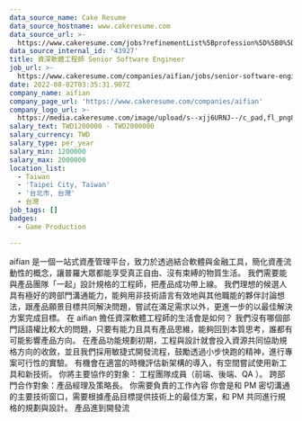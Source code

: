 ```yaml
---
data_source_name: Cake Resume
data_source_hostname: www.cakeresume.com
data_source_url: >-
  https://www.cakeresume.com/jobs?refinementList%5Bprofession%5D%5B0%5D=game-production&range%5Bsalary_range%5D%5Bmin%5D=1000000
data_source_internal_id: '43927'
title: 資深軟體工程師 Senior Software Engineer
job_url: >-
  https://www.cakeresume.com/companies/aifian/jobs/senior-software-engineer-b0ea08
date: 2022-08-02T03:35:31.907Z
company_name: aifian
company_page_url: 'https://www.cakeresume.com/companies/aifian'
company_logo_url: >-
  https://media.cakeresume.com/image/upload/s--xjj6URNJ--/c_pad,fl_png8,h_200,w_200/v1594003769/dqegf8bo2xsfin8seac0.png
salary_text: TWD1200000 - TWD2000000
salary_currency: TWD
salary_type: per_year
salary_min: 1200000
salary_max: 2000000
location_list:
  - Taiwan
  - 'Taipei City, Taiwan'
  - '台北市, 台灣'
  - 台灣
job_tags: []
badges:
  - Game Production

---
```


aifian 是一個一站式資產管理平台，致力於透過結合軟體與金融工具，簡化資產流動性的概念，讓普羅大眾都能享受真正自由、沒有束縛的物質生活。 我們需要能與產品團隊「一起」設計規格的工程師，把產品成功帶上線。 我們理想的候選人具有極好的跨部門溝通能力，能夠用非技術語言有效地與其他職能的夥伴討論想法，跟產品願景目標共同解決問題，嘗試在滿足需求以外，更進一步的以最佳解決方案完成目標。 在 aifian 擔任資深軟體工程師的生活會是如何？ 我們沒有哪個部門話語權比較大的問題，只要有能力且具有產品思維，能夠回到本質思考，誰都有可能影響產品方向。 在產品功能規劃初期，工程與設計就會投入資源共同協助規格方向的收斂，並且我們採用敏捷式開發流程，鼓勵透過小步快跑的精神，進行專案可行性的實驗。 有機會在適當的時機評估新架構的導入，有空間嘗試使用新工具和新技術。 你將主要協作的對象： 工程團隊成員（前端、後端、QA ）。 跨部門合作對象：產品經理及策略長。 你需要負責的工作內容 你會是和 PM 密切溝通的主要技術窗口，需要根據產品目標提供技術上的最佳方案，和 PM 共同進行規格的規劃與設計。 產品進到開發流